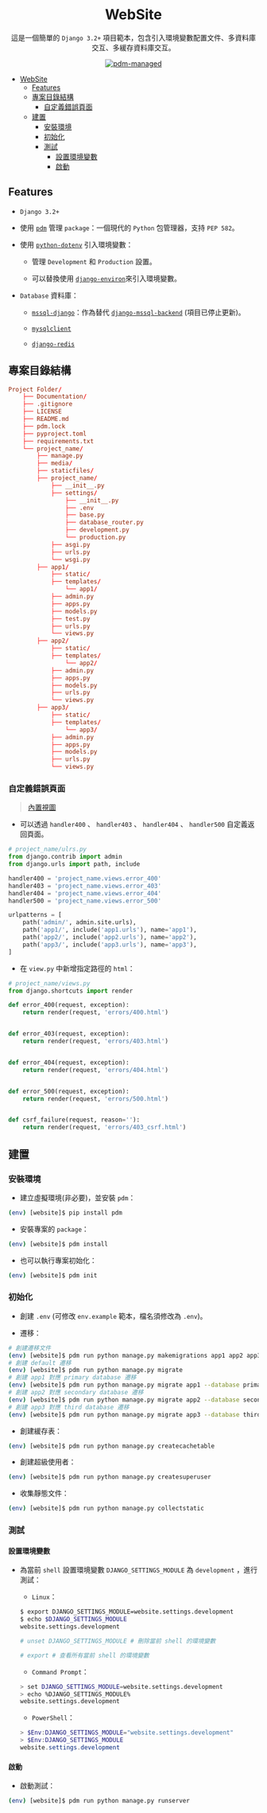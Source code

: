 <div align="center">

# WebSite

這是一個簡單的 `Django 3.2+` 項目範本，包含引入環境變數配置文件、多資料庫交互、多緩存資料庫交互。

[![pdm-managed](https://img.shields.io/badge/pdm-managed-blueviolet)](https://pdm.fming.dev)

</div>

- [WebSite](#website)
  - [Features](#features)
  - [專案目錄結構](#專案目錄結構)
    - [自定義錯誤頁面](#自定義錯誤頁面)
  - [建置](#建置)
    - [安裝環境](#安裝環境)
    - [初始化](#初始化)
    - [測試](#測試)
      - [設置環境變數](#設置環境變數)
      - [啟動](#啟動)

## Features

* `Django 3.2+`

* 使用 [`pdm`](https://github.com/pdm-project/pdm) 管理 `package`：一個現代的 `Python` 包管理器，支持 `PEP 582`。

* 使用 [`python-dotenv`](https://github.com/theskumar/python-dotenv) 引入環境變數：

   * 管理 `Development` 和 `Production` 設置。

   * 可以替換使用 [`django-environ`](https://github.com/joke2k/django-environ)來引入環境變數。

* `Database` 資料庫：

   * [`mssql-django`](https://github.com/microsoft/mssql-django)：作為替代 [`django-mssql-backend`](https://github.com/ESSolutions/django-mssql-backend) (項目已停止更新)。

   * [`mysqlclient`](https://github.com/PyMySQL/mysqlclient)

   * [`django-redis`](https://github.com/jazzband/django-redis)

## 專案目錄結構

```conf
Project Folder/
    ├── Documentation/
    ├── .gitignore
    ├── LICENSE
    ├── README.md
    ├── pdm.lock
    ├── pyproject.toml
    ├── requirements.txt
    └── project_name/
        ├── manage.py
        ├── media/
        ├── staticfiles/
        ├── project_name/
            ├── __init__.py
            ├── settings/
                ├── __init__.py
                ├── .env
                ├── base.py
                ├── database_router.py
                ├── development.py
                └── production.py
            ├── asgi.py
            ├── urls.py
            └── wsgi.py
        ├── app1/
            ├── static/
            ├── templates/
                └── app1/
            ├── admin.py
            ├── apps.py
            ├── models.py
            ├── test.py
            ├── urls.py
            └── views.py
        ├── app2/
            ├── static/
            ├── templates/
                └── app2/
            ├── admin.py
            ├── apps.py
            ├── models.py
            ├── urls.py
            └── views.py
        ├── app3/
            ├── static/
            ├── templates/
                └── app3/
            ├── admin.py
            ├── apps.py
            ├── models.py
            ├── urls.py
            └── views.py
```

### 自定義錯誤頁面

> [內置視圖](https://docs.djangoproject.com/zh-hans/3.2/ref/views/#module-django.views)

* 可以透過 `handler400` 、 `handler403` 、 `handler404` 、 `handler500` 自定義返回頁面。
```py
# project_name/ulrs.py
from django.contrib import admin
from django.urls import path, include

handler400 = 'project_name.views.error_400'
handler403 = 'project_name.views.error_403'
handler404 = 'project_name.views.error_404'
handler500 = 'project_name.views.error_500'

urlpatterns = [
    path('admin/', admin.site.urls),
    path('app1/', include('app1.urls'), name='app1'),
    path('app2/', include('app2.urls'), name='app2'),
    path('app3/', include('app3.urls'), name='app3'),
]
```

* 在 `view.py` 中新增指定路徑的 `html`：
```py
# project_name/views.py
from django.shortcuts import render

def error_400(request, exception):
    return render(request, 'errors/400.html')


def error_403(request, exception):
    return render(request, 'errors/403.html')


def error_404(request, exception):
    return render(request, 'errors/404.html')


def error_500(request, exception):
    return render(request, 'errors/500.html')


def csrf_failure(request, reason=''):
    return render(request, 'errors/403_csrf.html')
```

## 建置

### 安裝環境

* 建立虛擬環境(非必要)，並安裝 `pdm`：
```bash
(env) [website]$ pip install pdm
```

* 安裝專案的 `package`：
```bash
(env) [website]$ pdm install
```

* 也可以執行專案初始化：
```bash
(env) [website]$ pdm init
```

### 初始化

* 創建 `.env` (可修改 `env.example` 範本，檔名須修改為 `.env`)。

* 遷移：
```bash
# 創建遷移文件
(env) [website]$ pdm run python manage.py makemigrations app1 app2 app3
# 創建 default 遷移
(env) [website]$ pdm run python manage.py migrate
# 創建 app1 對應 primary database 遷移
(env) [website]$ pdm run python manage.py migrate app1 --database primary
# 創建 app2 對應 secondary database 遷移
(env) [website]$ pdm run python manage.py migrate app2 --database secondary
# 創建 app3 對應 third database 遷移
(env) [website]$ pdm run python manage.py migrate app3 --database third
```

* 創建緩存表：
```bash
(env) [website]$ pdm run python manage.py createcachetable
```

* 創建超級使用者：
```bash
(env) [website]$ pdm run python manage.py createsuperuser
```

* 收集靜態文件：
```bash
(env) [website]$ pdm run python manage.py collectstatic
```

### 測試

#### 設置環境變數

* 為當前 `shell` 設置環境變數 `DJANGO_SETTINGS_MODULE` 為 `development` ，進行測試：

   * `Linux`：
   ```bash
   $ export DJANGO_SETTINGS_MODULE=website.settings.development
   $ echo $DJANGO_SETTINGS_MODULE
   website.settings.development

   # unset DJANGO_SETTINGS_MODULE # 刪除當前 shell 的環境變數

   # export # 查看所有當前 shell 的環境變數
   ```

   * `Command Prompt`：
   ```bash
   > set DJANGO_SETTINGS_MODULE=website.settings.development
   > echo %DJANGO_SETTINGS_MODULE%
   website.settings.development
   ```

   * `PowerShell`：
   ```powershell
   > $Env:DJANGO_SETTINGS_MODULE="website.settings.development"
   > $Env:DJANGO_SETTINGS_MODULE
   website.settings.development
   ```

#### 啟動

* 啟動測試：
```bash
(env) [website]$ pdm run python manage.py runserver
```
